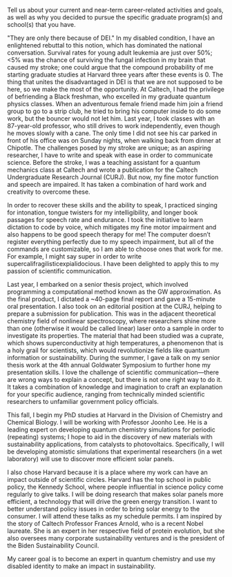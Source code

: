 Tell us about your current and near-term career-related activities and goals, as well as why you decided to pursue the specific graduate program(s) and school(s) that you have.

"They are only there because of DEI." In my disabled condition, I have an enlightened rebuttal to this notion, which has dominated the national conversation. Survival rates for young adult leukemia are just over 50%; <5% was the chance of surviving the fungal infection in my brain that caused my stroke; one could argue that the compound probability of me starting graduate studies at Harvard three years after these events is 0. The thing that unites the disadvantaged in DEI is that we are not supposed to be here, so we make the most of the opportunity. At Caltech, I had the privilege of befriending a Black freshman, who excelled in my graduate quantum physics classes. When an adventurous female friend made him join a friend group to go to a strip club, he tried to bring his computer inside to do some work, but the bouncer would not let him. Last year, I took classes with an 87-year-old professor, who still drives to work independently, even though he moves slowly with a cane. The only time I did not see his car parked in front of his office was on Sunday nights, when walking back from dinner at Chipotle. The challenges posed by my stroke are unique; as an aspiring researcher, I have to write and speak with ease in order to communicate science. Before the stroke, I was a teaching assistant for a quantum mechanics class at Caltech and wrote a publication for the Caltech Undergraduate Research Journal (CURJ). But now, my fine motor function and speech are impaired. It has taken a combination of hard work and creativity to overcome these.

In order to recover these skills and the ability to speak, I practiced singing for intonation, tongue twisters for my intelligibility, and longer book passages for speech rate and endurance. I took the initiative to learn dictation to code by voice, which mitigates my fine motor impairment and also happens to be good speech therapy for me! The computer doesn’t register everything perfectly due to my speech impairment, but all of the commands are customizable, so I am able to choose ones that work for me. For example, I might say super in order to write supercalifragilisticexpialidocious. I have been delighted to apply this to my passion of scientific communication.

Last year, I embarked on a senior thesis project, which involved programming a computational method known as the GW approximation. As the final product, I dictated a ~40-page final report and gave a 15-minute oral presentation. I also took on an editorial position at the CURJ, helping to prepare a submission for publication. This was in the adjacent theoretical chemistry field of nonlinear spectroscopy, where researchers shine more than one (otherwise it would be called linear) laser onto a sample in order to investigate its properties. The material that had been studied was a cuprate, which shows superconductivity at high temperatures, a phenomenon that is a holy grail for scientists, which would revolutionize fields like quantum information or sustainability. During the summer, I gave a talk on my senior thesis work at the 4th annual Goldwater Symposium to further hone my presentation skills. I love the challenge of scientific communication—there are wrong ways to explain a concept, but there is not one right way to do it. It takes a combination of knowledge and imagination to craft an explanation for your specific audience, ranging from technically minded scientific researchers to unfamiliar government policy officials.

This fall, I begin my PhD studies at Harvard in the Division of Chemistry and Chemical Biology. I will be working with Professor Joonho Lee. He is a leading expert on developing quantum chemistry simulations for periodic (repeating) systems; I hope to aid in the discovery of new materials with sustainability applications, from catalysts to photovoltaics. Specifically, I will be developing atomistic simulations that experimental researchers (in a wet laboratory) will use to discover more efficient solar panels.

I also chose Harvard because it is a place where my work can have an impact outside of scientific circles. Harvard has the top school in public policy, the Kennedy School, where people influential in science policy come regularly to give talks. I will be doing research that makes solar panels more efficient, a technology that will drive the green energy transition. I want to better understand policy issues in order to bring solar energy to the consumer. I will attend these talks as my schedule permits. I am inspired by the story of Caltech Professor Frances Arnold, who is a recent Nobel laureate. She is an expert in her respective field of protein evolution, but she also oversees many corporate sustainability ventures and is the president of the Biden Sustainability Council.

My career goal is to become an expert in quantum chemistry and use my disabled identity to make an impact in sustainability.